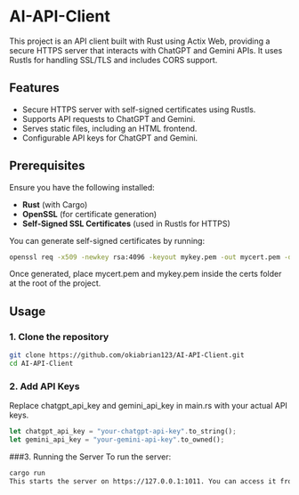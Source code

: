 # AI-API-Client

This project is an API client built with Rust using Actix Web, providing a secure HTTPS server that interacts with ChatGPT and Gemini APIs. It uses Rustls for handling SSL/TLS and includes CORS support.

## Features
- Secure HTTPS server with self-signed certificates using Rustls.
- Supports API requests to ChatGPT and Gemini.
- Serves static files, including an HTML frontend.
- Configurable API keys for ChatGPT and Gemini.

## Prerequisites

Ensure you have the following installed:
- **Rust** (with Cargo)
- **OpenSSL** (for certificate generation)
- **Self-Signed SSL Certificates** (used in Rustls for HTTPS)

You can generate self-signed certificates by running:

```bash
openssl req -x509 -newkey rsa:4096 -keyout mykey.pem -out mycert.pem -days 365 -nodes
```
Once generated, place mycert.pem and mykey.pem inside the certs folder at the root of the project.

## Usage
### 1. Clone the repository
```bash
git clone https://github.com/okiabrian123/AI-API-Client.git
cd AI-API-Client
```
### 2. Add API Keys
Replace chatgpt_api_key and gemini_api_key in main.rs with your actual API keys.
```rust
let chatgpt_api_key = "your-chatgpt-api-key".to_string();
let gemini_api_key = "your-gemini-api-key".to_owned();
```
###3. Running the Server
To run the server:

```bash
cargo run
This starts the server on https://127.0.0.1:1011. You can access it from your browser, but due to the self-signed certificates, you may need to configure your browser to trust them.
```
